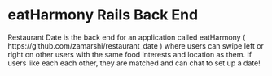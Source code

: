 <h1> eatHarmony Rails Back End </h1>

<p>
Restaurant Date is the back end for an application called eatHarmony (<a> https://github.com/zamarshi/restaurant_date </a>) where users can swipe left or right on other users with the same food interests and location as them. If users like each each other, they are matched and can chat to set up a date!
</p>
